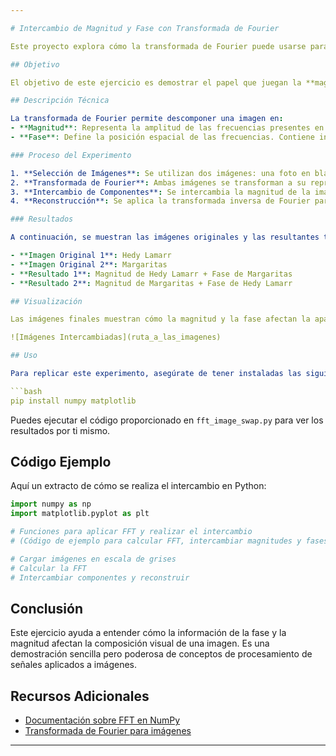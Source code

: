 ```yaml
---

# Intercambio de Magnitud y Fase con Transformada de Fourier

Este proyecto explora cómo la transformada de Fourier puede usarse para manipular imágenes intercambiando sus componentes de magnitud y fase. El experimento ilustra cómo se descompone una imagen en diferentes partes y qué sucede cuando esas partes se mezclan entre dos imágenes distintas.

## Objetivo

El objetivo de este ejercicio es demostrar el papel que juegan la **magnitud** y la **fase** en la composición de una imagen. Al intercambiar la magnitud de una imagen con la fase de otra, podemos observar cómo estos componentes afectan la percepción visual de la imagen resultante.

## Descripción Técnica

La transformada de Fourier permite descomponer una imagen en:
- **Magnitud**: Representa la amplitud de las frecuencias presentes en la imagen. Proporciona la estructura general y la energía.
- **Fase**: Define la posición espacial de las frecuencias. Contiene información crítica para la apariencia precisa de la imagen.

### Proceso del Experimento

1. **Selección de Imágenes**: Se utilizan dos imágenes: una foto en blanco y negro de la actriz Hedy Lamarr y una imagen de margaritas. 
2. **Transformada de Fourier**: Ambas imágenes se transforman a su representación en el dominio de la frecuencia usando la FFT (Fast Fourier Transform).
3. **Intercambio de Componentes**: Se intercambia la magnitud de la imagen de Hedy Lamarr con la fase de la imagen de las margaritas, y viceversa.
4. **Reconstrucción**: Se aplica la transformada inversa de Fourier para obtener las imágenes resultantes.

### Resultados

A continuación, se muestran las imágenes originales y las resultantes tras el intercambio:

- **Imagen Original 1**: Hedy Lamarr
- **Imagen Original 2**: Margaritas
- **Resultado 1**: Magnitud de Hedy Lamarr + Fase de Margaritas
- **Resultado 2**: Magnitud de Margaritas + Fase de Hedy Lamarr

## Visualización

Las imágenes finales muestran cómo la magnitud y la fase afectan la apariencia visual. Cuando se usa la magnitud de una imagen y la fase de otra, el resultado tiende a parecerse más a la imagen que aporta la fase. Esto destaca la importancia de la fase en la definición de la estructura detallada de la imagen.

![Imágenes Intercambiadas](ruta_a_las_imagenes)

## Uso

Para replicar este experimento, asegúrate de tener instaladas las siguientes bibliotecas en tu entorno de Python:

```bash
pip install numpy matplotlib
```

Puedes ejecutar el código proporcionado en `fft_image_swap.py` para ver los resultados por ti mismo.

## Código Ejemplo

Aquí un extracto de cómo se realiza el intercambio en Python:

```python
import numpy as np
import matplotlib.pyplot as plt

# Funciones para aplicar FFT y realizar el intercambio
# (Código de ejemplo para calcular FFT, intercambiar magnitudes y fases)

# Cargar imágenes en escala de grises
# Calcular la FFT
# Intercambiar componentes y reconstruir
```

## Conclusión

Este ejercicio ayuda a entender cómo la información de la fase y la magnitud afectan la composición visual de una imagen. Es una demostración sencilla pero poderosa de conceptos de procesamiento de señales aplicados a imágenes.

## Recursos Adicionales

- [Documentación sobre FFT en NumPy](https://numpy.org/doc/stable/reference/routines.fft.html)
- [Transformada de Fourier para imágenes](https://en.wikipedia.org/wiki/Fourier_transform)

---
```

